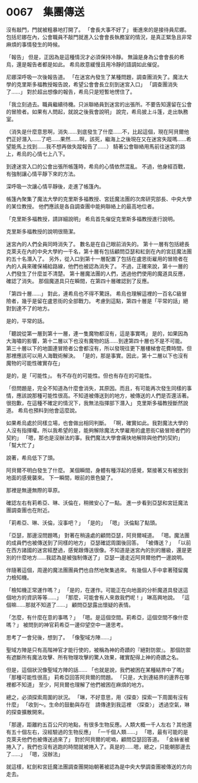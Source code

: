 # 0067　集團傳送

沒有敲門，門就被粗暴地打開了。
「會長大事不好了」
衝進來的是接待員尼娜。
包括尼娜在內，公會職員不敲門就進入公會會長執務室的情況，是真正緊急且非常麻煩的事情發生的時候。

「報告」
但是，正因為是這種情況才必須保持冷靜。
無論是身為公會會長的希烏，還是報告者都是如此。
希烏故意緩慢且用冷靜的語調如此催促。

尼娜深呼吸一次後報告道。
「在迷宮內發生了某種問題，調查團消失了。魔法大學的克里斯多福教授報告說，希望公會會長立刻到迷宮入口」
「調查團消失了……」
對於超出想像的報告，希烏只是短暫地愣住了。

「我立刻過去。職員繼續待機。只派聯絡員到迷宮的出張所。不要告知還留在公會的冒險者。如果有人問起，就說之後我會說明」
說完，希烏披上斗篷，走出執務室。

（消失是什麼意思啊，消失……到底發生了什麼……不，比起這個，現在阿貝爾他們正好潛入……了吧……果然……啊，該死，繼海上之後現在又在迷宮失蹤嗎……希望能馬上找到……我不想再做失蹤報告了……）
騎著公會聯絡用馬前往迷宮的路上，希烏的心情七上八下。

到達迷宮入口的公會出張所帳篷時，希烏的心情依然混亂。
不過，他身經百戰，有強制讓心情平靜下來的方法。

深呼吸一次讓心情平靜後，走進了帳篷內。

帳篷內聚集了魔法大學的克里斯多福教授、宮廷魔法團的次席研究部長、中央大學的某位教授。
他們應該是各自調查團中能夠聯絡上的最高地位者。

「克里斯多福教授，請詳細說明」
希烏首先催促克里斯多福教授進行說明。

克里斯多福教授的說明很簡潔。

迷宮內的人們全員同時消失了。
數名是在自己眼前消失的。
第十一層有包括總長克萊夫在內的中央大學約一千名，第十層有包括顧問亞瑟和紅劍在內的宮廷魔法團約五十名潛入了。
另外，從入口到第十一層配置了包括在盧恩街雇用的冒險者在內的人員來確保補給路線，他們也被認為消失了。
不過，正確來說，第十一層的人們發生了什麼並不清楚。
第十層魔法團的人們，透過他們使用的魔道具反應，確認了消失。
那個魔道具只在瞬間，在第四十層確認到了反應。

「第四十層……」
對此，連希烏也不得不驚訝。
希烏也理解這裡的一百名C級冒險者，幾乎是留在盧恩街的全部戰力。
考慮到這點，第四十層是「平常的話」絕對到達不了的地方。

是的，平常的話。

「聽說從第一層到第十一層，連一隻魔物都沒有，這是事實嗎」
是的，如果因為大海嘯的影響，第十二層以下也沒有魔物的話……到達第四十層也不是不可能。
第三十層以下的地圖連冒險者公會都沒有，所以發現往更下層樓梯會花費時間，但那裡應該可以用人海戰術解決。
「是的，那是事實。因此，第十二層以下也沒有魔物的可能性確實存在」

是的，是「可能性」。
有不存在的可能性。但也有存在的可能性。

「但問題是，完全不知道為什麼會消失，其原因。而且，有可能再次發生同樣的事情，應該說那種可能性很高。不知道被傳送到的地方，被傳送的人們是否還活著。很抱歉，在這種不確定的情況下，我無法指揮部下潛入」
克里斯多福教授斷然說道。
希烏也預料到他會這麼說。

如果希烏處於同樣立場，也會做出相同判斷。
「啊，確實如此。我對魔法大學的人沒有指揮權。所以我希望的是，能夠解除魔法大學雇用的盧恩街C級冒險者們的契約」
「嗯，那也是沒辦法的事。我們魔法大學會痛快地解除與他們的契約」
「幫大忙了」

說著，希烏低下了頭。

阿貝爾不明白發生了什麼。
某個瞬間，身體有種浮起的感覺，緊接著又有被放到地面的感覺襲來。
下一瞬間，眼前的景色變了。

那裡是無邊無際的草原。

確認左右有莉希亞、琳、沃倫在，稍微安心了一點。
進一步看到亞瑟和宮廷魔法團調查團也在附近。

「莉希亞、琳、沃倫，沒事吧？」
「是的」
「嗯」
沃倫點了點頭。

「亞瑟，那邊沒問題嗎」
對著在稍遠處的顧問亞瑟，阿貝爾喊道。
「嗯。魔法團的成員們也被傳送到了同樣的地方」
亞瑟確認周圍後回答。
「被傳送？」
「以前在西方諸國的迷宮經歷過，感覺跟傳送很像。不知道是迷宮內的別的層級，還是更別的什麼地方……我認為是被強制傳送了」
亞瑟一邊走近阿貝爾他們一邊說明。

伴隨著這個，周邊的魔法團團員們也自然地聚集過來。
有幾個人手中拿著殘留魔力檢知機。

「檢知機正常運作嗎？」
「是的，在運作。可能正在向地面的分析魔道具發送這個地方的資訊等等……」
「那麼，可能會有人來救我們呢！」
琳高興地說。
「這個嘛……那就不知道了……」
顧問亞瑟露出懷疑的表情。

「怎麼，有什麼在意的事嗎？」
「嗯。是這個空間。莉希亞，這個空間不像什麼嗎？」
被問到的神官莉希亞一邊仰望空中一邊思考。

思考了一會兒後，想到了。
「像聖域方陣……」

聖域方陣是只有高階神官才能行使的，被稱為神的奇蹟的『絕對防禦』。
那個防禦有遮斷所有魔法攻擊、所有物理攻擊的驚人效果，確實配得上神的奇蹟之名。

但是，這個狀況像聖域方陣的話……
「也就是說，我們被困在某種結界中了嗎」
「那種可能性很高」
莉希亞回答阿貝爾的問題。
「只是，大到連結界的邊界在哪裡都不知道」
至少，阿貝爾也理解了他們被困在麻煩的地方。

總之，必須探索周圍的狀況。
「琳，不好意思，用〈探查〉探索一下周圍有沒有什麼」
「收到～。生命的鼓動與存在　請傳達到我這裡　〈探查〉」
透過空氣，琳的探查擴散開來。

「那邊，距離約五百公尺的地點，有很多生物反應。人類大概一千人左右？其他還有五十個左右，沒經驗過的生物反應」
「一千個人類……」
「嗯，最有可能的是克萊夫他們也被傳送過來了」
對於阿貝爾的呢喃，顧問亞瑟回答道。
「金絲雀被捲入了，我們也沒有逃跑的時間就被捲入了。真是的……嗯，總之，只能朝那邊去了……」
「嗯，沒辦法」

就這樣，紅劍和宮廷魔法團調查團開始朝著被認為是中央大學調查團被傳送的方向走去。